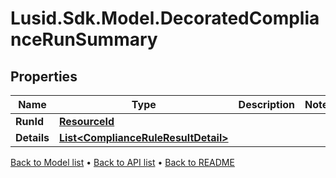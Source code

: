 # Lusid.Sdk.Model.DecoratedComplianceRunSummary

## Properties

Name | Type | Description | Notes
------------ | ------------- | ------------- | -------------
**RunId** | [**ResourceId**](ResourceId.md) |  | 
**Details** | [**List&lt;ComplianceRuleResultDetail&gt;**](ComplianceRuleResultDetail.md) |  | 

[Back to Model list](../README.md#documentation-for-models) &#8226; [Back to API list](../README.md#documentation-for-api-endpoints) &#8226; [Back to README](../README.md)

